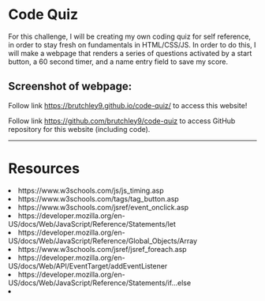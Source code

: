 # Code Quiz

For this challenge, I will be creating my own coding quiz for self reference, in order to stay fresh on fundamentals in HTML/CSS/JS. In order to do this, I will make a webpage that renders a series of questions activated by a start button, a 60 second timer, and a name entry field to save my score.

Screenshot of webpage:
<img src="">
---

Follow link https://brutchley9.github.io/code-quiz/ to access this website!

Follow link https://github.com/brutchley9/code-quiz to access GitHub repository for this website (including code).

---

# Resources

<li>https://www.w3schools.com/js/js_timing.asp</li>

<li>https://www.w3schools.com/tags/tag_button.asp</li>

<li>https://www.w3schools.com/jsref/event_onclick.asp</li>

<li>https://developer.mozilla.org/en-US/docs/Web/JavaScript/Reference/Statements/let</li>

<li>https://developer.mozilla.org/en-US/docs/Web/JavaScript/Reference/Global_Objects/Array</li>

<li>https://www.w3schools.com/jsref/jsref_foreach.asp</li>

<li>https://developer.mozilla.org/en-US/docs/Web/API/EventTarget/addEventListener</li>

<li>https://developer.mozilla.org/en-US/docs/Web/JavaScript/Reference/Statements/if...else</li>

<li></li>